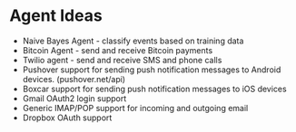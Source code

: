 # Agent Ideas

* Naive Bayes Agent - classify events based on training data
* Bitcoin Agent - send and receive Bitcoin payments
* Twilio agent - send and receive SMS and phone calls
* Pushover support for sending push notification messages to Android devices. (pushover.net/api)
* Boxcar support for sending push notification messages to iOS devices
* Gmail OAuth2 login support
* Generic IMAP/POP support for incoming and outgoing email
* Dropbox OAuth support

